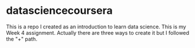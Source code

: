 # datasciencecoursera
This is a repo I created as an introduction to learn data science. This is my Week 4 assignment.
Actually there are three ways to create it but I followed the "+" path.
